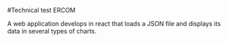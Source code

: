 #Technical test ERCOM

A web application develops in react that loads a JSON file and displays its data in several types of charts.


